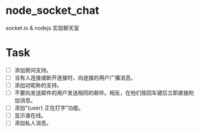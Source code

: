 # node_socket_chat
socket.io & nodejs 实现聊天室
# Task
- [ ] 添加房间支持。
- [ ] 当有人连接或断开连接时，向连接的用户广播消息。
- [ ] 添加对昵称的支持。
- [ ] 不要向发送邮件的用户发送相同的邮件。相反，在他们按回车键后立即直接附加消息。
- [ ] 添加“{user} 正在打字”功能。
- [ ] 显示谁在线。
- [ ] 添加私人消息。 